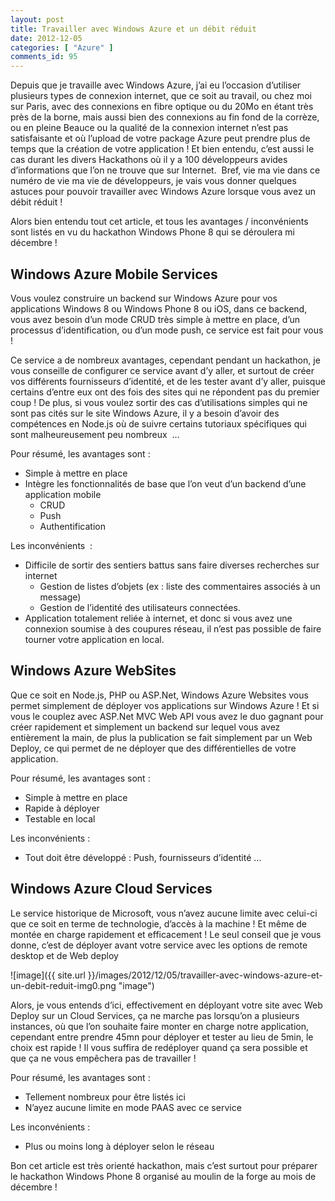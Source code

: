 ```yaml
---
layout: post
title: Travailler avec Windows Azure et un débit réduit
date: 2012-12-05
categories: [ "Azure" ]
comments_id: 95 
---
```


Depuis que je travaille avec Windows Azure, j’ai eu l’occasion d’utiliser plusieurs types de connexion internet, que ce soit au travail, ou chez moi sur Paris, avec des connexions en fibre optique ou du 20Mo en étant très près de la borne, mais aussi bien des connexions au fin fond de la corrèze, ou en pleine Beauce ou la qualité de la connexion internet n’est pas satisfaisante et où l’upload de votre package Azure peut prendre plus de temps que la création de votre application ! Et bien entendu, c’est aussi le cas durant les divers Hackathons où il y a 100 développeurs avides d’informations que l’on ne trouve que sur Internet.  Bref, vie ma vie dans ce numéro de vie ma vie de développeurs, je vais vous donner quelques astuces pour pouvoir travailler avec Windows Azure lorsque vous avez un débit réduit !

Alors bien entendu tout cet article, et tous les avantages / inconvénients sont listés en vu du hackathon Windows Phone 8 qui se déroulera mi décembre !

## Windows Azure Mobile Services

Vous voulez construire un backend sur Windows Azure pour vos applications Windows 8 ou Windows Phone 8 ou iOS, dans ce backend, vous avez besoin d’un mode CRUD très simple à mettre en place, d’un processus d’identification, ou d’un mode push, ce service est fait pour vous !

Ce service a de nombreux avantages, cependant pendant un hackathon, je vous conseille de configurer ce service avant d’y aller, et surtout de créer vos différents fournisseurs d’identité, et de les tester avant d’y aller, puisque certains d’entre eux ont des fois des sites qui ne répondent pas du premier coup ! De plus, si vous voulez sortir des cas d’utilisations simples qui ne sont pas cités sur le site Windows Azure, il y a besoin d’avoir des compétences en Node.js où de suivre certains tutoriaux spécifiques qui sont malheureusement peu nombreux  …

Pour résumé, les avantages sont :

* Simple à mettre en place
* Intègre les fonctionnalités de base que l’on veut d’un backend d’une application mobile
  * CRUD
  * Push
  * Authentification

Les inconvénients  :

* Difficile de sortir des sentiers battus sans faire diverses recherches sur internet
  * Gestion de listes d’objets (ex : liste des commentaires associés à un message)
  * Gestion de l’identité des utilisateurs connectées.
* Application totalement reliée à internet, et donc si vous avez une connexion soumise à des coupures réseau, il n’est pas possible de faire tourner votre application en local.

## Windows Azure WebSites

Que ce soit en Node.js, PHP ou ASP.Net, Windows Azure Websites vous permet simplement de déployer vos applications sur Windows Azure ! Et si vous le couplez avec ASP.Net MVC Web API vous avez le duo gagnant pour créer rapidement et simplement un backend sur lequel vous avez entièrement la main, de plus la publication se fait simplement par un Web Deploy, ce qui permet de ne déployer que des différentielles de votre application.

Pour résumé, les avantages sont :

* Simple à mettre en place
* Rapide à déployer
* Testable en local

Les inconvénients :

* Tout doit être développé : Push, fournisseurs d’identité …

## Windows Azure Cloud Services

Le service historique de Microsoft, vous n’avez aucune limite avec celui-ci que ce soit en terme de technologie, d’accès à la machine ! Et même de montée en charge rapidement et efficacement ! Le seul conseil que je vous donne, c’est de déployer avant votre service avec les options de remote desktop et de Web deploy

![image]({{ site.url }}/images/2012/12/05/travailler-avec-windows-azure-et-un-debit-reduit-img0.png "image")

Alors, je vous entends d’ici, effectivement en déployant votre site avec Web Deploy sur un Cloud Services, ça ne marche pas lorsqu’on a plusieurs instances, où que l’on souhaite faire monter en charge notre application, cependant entre prendre 45mn pour déployer et tester au lieu de 5min, le choix est rapide ! Il vous suffira de redéployer quand ça sera possible et que ça ne vous empêchera pas de travailler !

Pour résumé, les avantages sont :

* Tellement nombreux pour être listés ici
* N’ayez aucune limite en mode PAAS avec ce service

Les inconvénients :

* Plus ou moins long à déployer selon le réseau

Bon cet article est très orienté hackathon, mais c’est surtout pour préparer le hackathon Windows Phone 8 organisé au moulin de la forge au mois de décembre !
